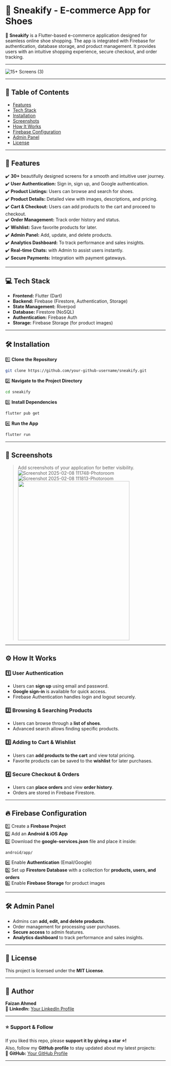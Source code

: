 
# 📌 **Sneakify - E-commerce App for Shoes**  

🚀 **Sneakify** is a Flutter-based e-commerce application designed for seamless online shoe shopping. The app is integrated with Firebase for authentication, database storage, and product management. It provides users with an intuitive shopping experience, secure checkout, and order tracking.

---

![15+ Screens (3)](https://github.com/user-attachments/assets/0849297d-73db-43eb-8882-3b56e85e6897)

---

## 📖 **Table of Contents**
- [Features](#features)
- [Tech Stack](#tech-stack)
- [Installation](#installation)
- [Screenshots](#screenshots)
- [How It Works](#how-it-works)
- [Firebase Configuration](#firebase-configuration)
- [Admin Panel](#admin-panel)
- [License](#license)

---

## 🎯 **Features**  
✔️ **30+** beautifully designed screens for a smooth and intuitive user journey.   
✔️ **User Authentication:** Sign in, sign up, and Google authentication.   
✔️ **Product Listings:** Users can browse and search for shoes.  
✔️ **Product Details:** Detailed view with images, descriptions, and pricing.  
✔️ **Cart & Checkout:** Users can add products to the cart and proceed to checkout.  
✔️ **Order Management:** Track order history and status.  
✔️ **Wishlist:** Save favorite products for later.  
✔️ **Admin Panel:** Add, update, and delete products.  
✔️ **Analytics Dashboard:** To track performance and sales insights.   
✔️ **Real-time Chats:** with Admin to assist users instantly.   
✔️ **Secure Payments:** Integration with payment gateways.  

---

## 💻 **Tech Stack**
- **Frontend:** Flutter (Dart)  
- **Backend:** Firebase (Firestore, Authentication, Storage)  
- **State Management:** Riverpod
- **Database:** Firestore (NoSQL)  
- **Authentication:** Firebase Auth  
- **Storage:** Firebase Storage (for product images)  

---

## 🛠 **Installation**  

1️⃣ **Clone the Repository**  
```bash
git clone https://github.com/your-github-username/sneakify.git
```
2️⃣ **Navigate to the Project Directory**  
```bash
cd sneakify
```
3️⃣ **Install Dependencies**  
```bash
flutter pub get
```
4️⃣ **Run the App**  
```bash
flutter run
```

---


## 📸 **Screenshots**
> Add screenshots of your application for better visibility.  
> ![Screenshot 2025-02-08 111748-Photoroom](https://github.com/user-attachments/assets/d50019ae-d4fa-4d75-a642-22dc848def9a)  ![Screenshot 2025-02-08 111813-Photoroom](https://github.com/user-attachments/assets/e8682a85-8d93-4b54-bde9-260980515cb8)
> <img src="https://cdn.tmobile.com/content/dam/t-mobile/en-p/cell-phones/apple/Apple-iPhone-16-Pro/Desert-Titanium/Apple-iPhone-16-Pro-Desert-Titanium-thumbnail.png" width="350" height="500">


---

## ⚙️ **How It Works**
### 1️⃣ User Authentication  
- Users can **sign up** using email and password.  
- **Google sign-in** is available for quick access.  
- Firebase Authentication handles login and logout securely.  

### 2️⃣ Browsing & Searching Products  
- Users can browse through a **list of shoes**.  
- Advanced search allows finding specific products.  

### 3️⃣ Adding to Cart & Wishlist  
- Users can **add products to the cart** and view total pricing.  
- Favorite products can be saved to the **wishlist** for later purchases.  

### 4️⃣ Secure Checkout & Orders  
- Users can **place orders** and view **order history**.  
- Orders are stored in Firebase Firestore.  

---

## 🔥 **Firebase Configuration**
1️⃣ Create a **Firebase Project**  
2️⃣ Add an **Android & iOS App**  
3️⃣ Download the **google-services.json** file and place it inside:  
```
android/app/
```
4️⃣ Enable **Authentication** (Email/Google)  
5️⃣ Set up **Firestore Database** with a collection for **products, users, and orders**  
6️⃣ Enable **Firebase Storage** for product images  

---

## 🛠 **Admin Panel**
- Admins can **add, edit, and delete products**.  
- Order management for processing user purchases.  
- **Secure access** to admin features.
- **Analytics dashboard** to track performance and sales insights. 

---

## 📜 **License**
This project is licensed under the **MIT License**.

---

## 🧑 **Author**
**Faizan Ahmed**  
🔗 **LinkedIn:** [Your LinkedIn Profile](https://www.linkedin.com/in/faizan-ahmed-303793255/)  

---

### ⭐ **Support & Follow**
If you liked this repo, please **support it by giving a star ⭐!**  
Also, follow my **GitHub profile** to stay updated about my latest projects:  
🔗 **GitHub:** [Your GitHub Profile](https://github.com/FaizanAhmed44)

---
